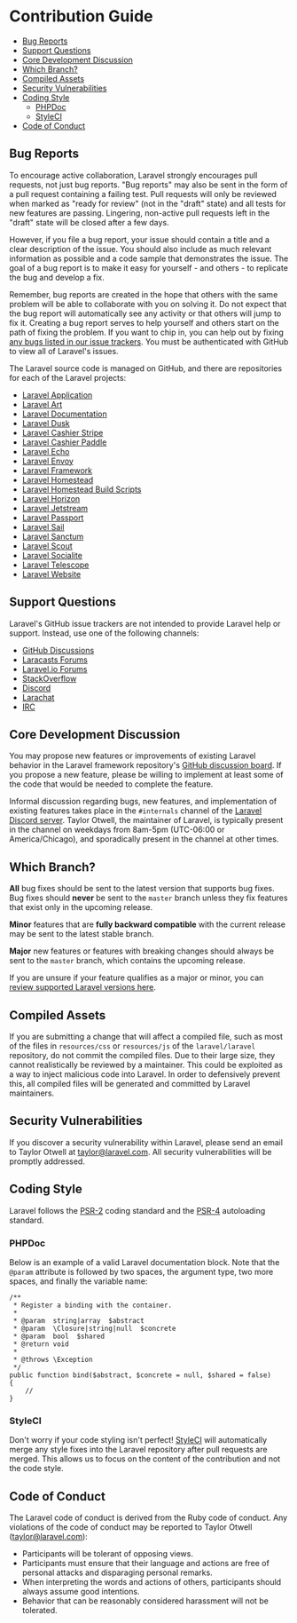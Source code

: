 # Contribution Guide

- [Bug Reports](#bug-reports)
- [Support Questions](#support-questions)
- [Core Development Discussion](#core-development-discussion)
- [Which Branch?](#which-branch)
- [Compiled Assets](#compiled-assets)
- [Security Vulnerabilities](#security-vulnerabilities)
- [Coding Style](#coding-style)
    - [PHPDoc](#phpdoc)
    - [StyleCI](#styleci)
- [Code of Conduct](#code-of-conduct)

<a name="bug-reports"></a>
## Bug Reports

To encourage active collaboration, Laravel strongly encourages pull requests, not just bug reports. "Bug reports" may also be sent in the form of a pull request containing a failing test. Pull requests will only be reviewed when marked as "ready for review" (not in the "draft" state) and all tests for new features are passing. Lingering, non-active pull requests left in the "draft" state will be closed after a few days.

However, if you file a bug report, your issue should contain a title and a clear description of the issue. You should also include as much relevant information as possible and a code sample that demonstrates the issue. The goal of a bug report is to make it easy for yourself - and others - to replicate the bug and develop a fix.

Remember, bug reports are created in the hope that others with the same problem will be able to collaborate with you on solving it. Do not expect that the bug report will automatically see any activity or that others will jump to fix it. Creating a bug report serves to help yourself and others start on the path of fixing the problem. If you want to chip in, you can help out by fixing [any bugs listed in our issue trackers](https://github.com/issues?q=is%3Aopen+is%3Aissue+label%3Abug+user%3Alaravel). You must be authenticated with GitHub to view all of Laravel's issues.

The Laravel source code is managed on GitHub, and there are repositories for each of the Laravel projects:

<div class="content-list" markdown="1">

- [Laravel Application](https://github.com/laravel/laravel)
- [Laravel Art](https://github.com/laravel/art)
- [Laravel Documentation](https://github.com/laravel/docs)
- [Laravel Dusk](https://github.com/laravel/dusk)
- [Laravel Cashier Stripe](https://github.com/laravel/cashier)
- [Laravel Cashier Paddle](https://github.com/laravel/cashier-paddle)
- [Laravel Echo](https://github.com/laravel/echo)
- [Laravel Envoy](https://github.com/laravel/envoy)
- [Laravel Framework](https://github.com/laravel/framework)
- [Laravel Homestead](https://github.com/laravel/homestead)
- [Laravel Homestead Build Scripts](https://github.com/laravel/settler)
- [Laravel Horizon](https://github.com/laravel/horizon)
- [Laravel Jetstream](https://github.com/laravel/jetstream)
- [Laravel Passport](https://github.com/laravel/passport)
- [Laravel Sail](https://github.com/laravel/sail)
- [Laravel Sanctum](https://github.com/laravel/sanctum)
- [Laravel Scout](https://github.com/laravel/scout)
- [Laravel Socialite](https://github.com/laravel/socialite)
- [Laravel Telescope](https://github.com/laravel/telescope)
- [Laravel Website](https://github.com/laravel/laravel.com-next)

</div>

<a name="support-questions"></a>
## Support Questions

Laravel's GitHub issue trackers are not intended to provide Laravel help or support. Instead, use one of the following channels:

<div class="content-list" markdown="1">

- [GitHub Discussions](https://github.com/laravel/framework/discussions)
- [Laracasts Forums](https://laracasts.com/discuss)
- [Laravel.io Forums](https://laravel.io/forum)
- [StackOverflow](https://stackoverflow.com/questions/tagged/laravel)
- [Discord](https://discord.gg/laravel)
- [Larachat](https://larachat.co)
- [IRC](https://web.libera.chat/?nick=artisan&channels=#laravel)

</div>

<a name="core-development-discussion"></a>
## Core Development Discussion

You may propose new features or improvements of existing Laravel behavior in the Laravel framework repository's [GitHub discussion board](https://github.com/laravel/framework/discussions). If you propose a new feature, please be willing to implement at least some of the code that would be needed to complete the feature.

Informal discussion regarding bugs, new features, and implementation of existing features takes place in the `#internals` channel of the [Laravel Discord server](https://discord.gg/laravel). Taylor Otwell, the maintainer of Laravel, is typically present in the channel on weekdays from 8am-5pm (UTC-06:00 or America/Chicago), and sporadically present in the channel at other times.

<a name="which-branch"></a>
## Which Branch?

**All** bug fixes should be sent to the latest version that supports bug fixes. Bug fixes should **never** be sent to the `master` branch unless they fix features that exist only in the upcoming release.

**Minor** features that are **fully backward compatible** with the current release may be sent to the latest stable branch.

**Major** new features or features with breaking changes should always be sent to the `master` branch, which contains the upcoming release.

If you are unsure if your feature qualifies as a major or minor, you can [review supported Laravel versions here](/docs/{{version}}/releases#support-policy).

<a name="compiled-assets"></a>
## Compiled Assets

If you are submitting a change that will affect a compiled file, such as most of the files in `resources/css` or `resources/js` of the `laravel/laravel` repository, do not commit the compiled files. Due to their large size, they cannot realistically be reviewed by a maintainer. This could be exploited as a way to inject malicious code into Laravel. In order to defensively prevent this, all compiled files will be generated and committed by Laravel maintainers.

<a name="security-vulnerabilities"></a>
## Security Vulnerabilities

If you discover a security vulnerability within Laravel, please send an email to Taylor Otwell at <a href="mailto:taylor@laravel.com">taylor@laravel.com</a>. All security vulnerabilities will be promptly addressed.

<a name="coding-style"></a>
## Coding Style

Laravel follows the [PSR-2](https://github.com/php-fig/fig-standards/blob/master/accepted/PSR-2-coding-style-guide.md) coding standard and the [PSR-4](https://github.com/php-fig/fig-standards/blob/master/accepted/PSR-4-autoloader.md) autoloading standard.

<a name="phpdoc"></a>
### PHPDoc

Below is an example of a valid Laravel documentation block. Note that the `@param` attribute is followed by two spaces, the argument type, two more spaces, and finally the variable name:

    /**
     * Register a binding with the container.
     *
     * @param  string|array  $abstract
     * @param  \Closure|string|null  $concrete
     * @param  bool  $shared
     * @return void
     *
     * @throws \Exception
     */
    public function bind($abstract, $concrete = null, $shared = false)
    {
        //
    }

<a name="styleci"></a>
### StyleCI

Don't worry if your code styling isn't perfect! [StyleCI](https://styleci.io/) will automatically merge any style fixes into the Laravel repository after pull requests are merged. This allows us to focus on the content of the contribution and not the code style.

<a name="code-of-conduct"></a>
## Code of Conduct

The Laravel code of conduct is derived from the Ruby code of conduct. Any violations of the code of conduct may be reported to Taylor Otwell (taylor@laravel.com):

<div class="content-list" markdown="1">

- Participants will be tolerant of opposing views.
- Participants must ensure that their language and actions are free of personal attacks and disparaging personal remarks.
- When interpreting the words and actions of others, participants should always assume good intentions.
- Behavior that can be reasonably considered harassment will not be tolerated.

</div>
